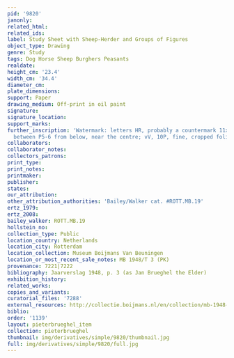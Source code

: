 ```yaml
---
pid: '9820'
janonly: 
related_html: 
related_ids: 
label: Study Sheet with Sheep-Herder and Groups of Figures
object_type: Drawing
genre: Study
tags: Dog Horse Sheep Burghers Peasants
realdate: 
height_cm: '23.4'
width_cm: '34.4'
diameter_cm: 
plate_dimensions: 
support: Paper
drawing_medium: Off-print in oil paint
signature: 
signature_location: 
support_marks: 
further_inscription: 'Watermark: letters HR, probably a countermark 11x16mm, PP26mm,
  between P5-6 from below, near the centre; vV, 10P, fine, cropped folio)'
collaborators: 
collaborator_notes: 
collectors_patrons: 
print_type: 
print_notes: 
printmaker: 
publisher: 
states: 
our_attribution: 
other_attribution_authorities: 'Bailey/Walker cat. #ROTT.MB.19'
ertz_1979: 
ertz_2008: 
bailey_walker: ROTT.MB.19
hollstein_no: 
collection_type: Public
location_country: Netherlands
location_city: Rotterdam
location_collection: Museum Boijmans Van Beuningen
location_or_most_recent_sale_notes: MB 1948/T 3 (PK)
provenance: 7221|7222
bibliography: Jaarverslag 1948, p. 3 (as Jan Brueghel the Elder)
exhibition_history: 
related_works: 
copies_and_variants: 
curatorial_files: '7288'
external_resources: http://collectie.boijmans.nl/en/collection/mb-1948-t-3-verso-(pk)
biblio: 
order: '1139'
layout: pieterbrueghel_item
collection: pieterbrueghel
thumbnail: img/derivatives/simple/9820/thumbnail.jpg
full: img/derivatives/simple/9820/full.jpg
---
```

